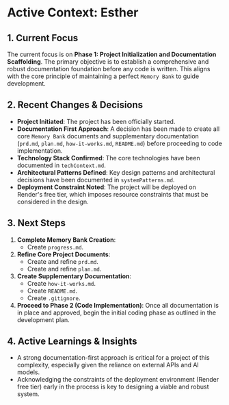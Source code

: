 # Active Context: Esther

## 1. Current Focus
The current focus is on **Phase 1: Project Initialization and Documentation Scaffolding**. The primary objective is to establish a comprehensive and robust documentation foundation before any code is written. This aligns with the core principle of maintaining a perfect `Memory Bank` to guide development.

## 2. Recent Changes & Decisions
- **Project Initiated**: The project has been officially started.
- **Documentation First Approach**: A decision has been made to create all core `Memory Bank` documents and supplementary documentation (`prd.md`, `plan.md`, `how-it-works.md`, `README.md`) before proceeding to code implementation.
- **Technology Stack Confirmed**: The core technologies have been documented in `techContext.md`.
- **Architectural Patterns Defined**: Key design patterns and architectural decisions have been documented in `systemPatterns.md`.
- **Deployment Constraint Noted**: The project will be deployed on Render's free tier, which imposes resource constraints that must be considered in the design.

## 3. Next Steps
1.  **Complete Memory Bank Creation**:
    *   Create `progress.md`.
2.  **Refine Core Project Documents**:
    *   Create and refine `prd.md`.
    *   Create and refine `plan.md`.
3.  **Create Supplementary Documentation**:
    *   Create `how-it-works.md`.
    *   Create `README.md`.
    *   Create `.gitignore`.
4.  **Proceed to Phase 2 (Code Implementation)**: Once all documentation is in place and approved, begin the initial coding phase as outlined in the development plan.

## 4. Active Learnings & Insights
- A strong documentation-first approach is critical for a project of this complexity, especially given the reliance on external APIs and AI models.
- Acknowledging the constraints of the deployment environment (Render free tier) early in the process is key to designing a viable and robust system.
